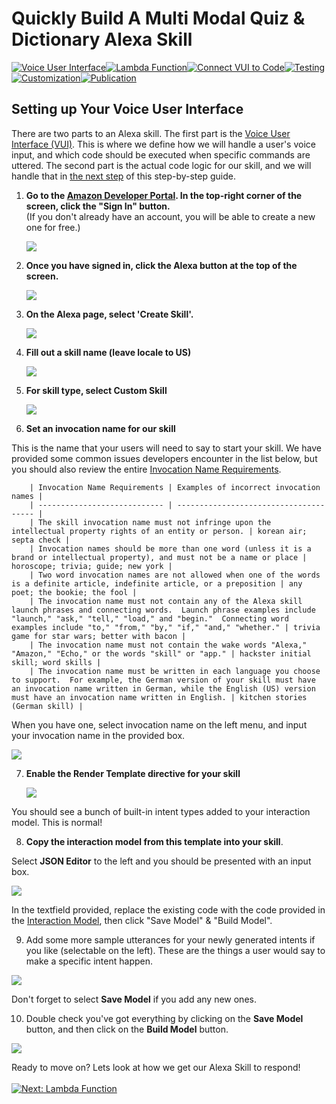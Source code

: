 # Quickly Build A Multi Modal Quiz & Dictionary Alexa Skill
[![Voice User Interface](https://m.media-amazon.com/images/G/01/mobile-apps/dex/alexa/alexa-skills-kit/tutorials/navigation/1-on._TTH_.png)](./1-voice-user-interface.md)[![Lambda Function](https://m.media-amazon.com/images/G/01/mobile-apps/dex/alexa/alexa-skills-kit/tutorials/navigation/2-off._TTH_.png)](./2-lambda-function.md)[![Connect VUI to Code](https://m.media-amazon.com/images/G/01/mobile-apps/dex/alexa/alexa-skills-kit/tutorials/navigation/3-off._TTH_.png)](./3-connect-vui-to-code.md)[![Testing](https://m.media-amazon.com/images/G/01/mobile-apps/dex/alexa/alexa-skills-kit/tutorials/navigation/4-off._TTH_.png)](./4-testing.md)[![Customization](https://m.media-amazon.com/images/G/01/mobile-apps/dex/alexa/alexa-skills-kit/tutorials/navigation/5-off._TTH_.png)](./5-customization.md)[![Publication](https://m.media-amazon.com/images/G/01/mobile-apps/dex/alexa/alexa-skills-kit/tutorials/navigation/6-off._TTH_.png)](./6-publication.md)

## Setting up Your Voice User Interface

There are two parts to an Alexa skill.  The first part is the [Voice User Interface (VUI)](https://developer.amazon.com/alexa-skills-kit/vui). This is where we define how we will handle a user's voice input, and which code should be executed when specific commands are uttered.  The second part is the actual code logic for our skill, and we will handle that in [the next step](///////////////////////) of this step-by-step guide.

1.  **Go to the [Amazon Developer Portal](http://developer.amazon.com).  In the top-right corner of the screen, click the "Sign In" button.** </br>(If you don't already have an account, you will be able to create a new one for free.)

    <a href="http://developer.amazon.com" target="_new"><img src="https://m.media-amazon.com/images/G/01/mobile-apps/dex/alexa/alexa-skills-kit/tutorials/general/1-1-developer-portal._TTH_.png" /></a>

2.  **Once you have signed in, click the Alexa button at the top of the screen.**

    <a href="https://developer.amazon.com/edw/home.html#/" target="_new"><img src="https://m.media-amazon.com/images/G/01/mobile-apps/dex/alexa/alexa-skills-kit/tutorials/general/1-2-alexa-button._TTH_.png" /></a>

3.  **On the Alexa page, select 'Create Skill'.**

    <a href="https://developer.amazon.com/edw/home.html#/skills/list" target="_new"><img src="https://s3.eu-west-2.amazonaws.com/jgsound/cookbookimages/create_skill.PNG" /></a>

4.  **Fill out a skill name (leave locale to US)**  

    <img src="https://s3.eu-west-2.amazonaws.com/jgsound/cookbookimages/skill_name.PNG" />
   
5.  **For skill type, select Custom Skill**

    <img src="https://s3.eu-west-2.amazonaws.com/jgsound/cookbookimages/custom_skill.PNG" />

6.  **Set an invocation name for our skill**

This is the name that your users will need to say to start your skill.  We have provided some common issues developers encounter in the list below, but you should also review the entire [Invocation Name Requirements](https://developer.amazon.com/public/solutions/alexa/alexa-skills-kit/docs/choosing-the-invocation-name-for-an-alexa-skill).

        | Invocation Name Requirements | Examples of incorrect invocation names |
        | ---------------------------- | -------------------------------------- |
        | The skill invocation name must not infringe upon the intellectual property rights of an entity or person. | korean air; septa check |
        | Invocation names should be more than one word (unless it is a brand or intellectual property), and must not be a name or place | horoscope; trivia; guide; new york |
        | Two word invocation names are not allowed when one of the words is a definite article, indefinite article, or a preposition | any poet; the bookie; the fool |
        | The invocation name must not contain any of the Alexa skill launch phrases and connecting words.  Launch phrase examples include "launch," "ask," "tell," "load," and "begin."  Connecting word examples include "to," "from," "by," "if," "and," "whether." | trivia game for star wars; better with bacon |
        | The invocation name must not contain the wake words "Alexa," "Amazon," "Echo," or the words "skill" or "app." | hackster initial skill; word skills |
        | The invocation name must be written in each language you choose to support.  For example, the German version of your skill must have an invocation name written in German, while the English (US) version must have an invocation name written in English. | kitchen stories (German skill) |
        
When you have one, select invocation name on the left menu, and input your invocation name in the provided box.

<img src="https://s3.eu-west-2.amazonaws.com/jgsound/cookbookimages/invoca.PNG" />

7.  **Enable the Render Template directive for your skill**

    <img src="https://s3.eu-west-2.amazonaws.com/jgsound/cookbookimages/displayin.png" />

You should see a bunch of built-in intent types added to your interaction model. This is normal!

8.  **Copy the interaction model from this template into your skill**.

Select **JSON Editor** to the left and you should be presented with an input box.

<img src="https://s3.eu-west-2.amazonaws.com/jgsound/cookbookimages/jsonE.PNG" />

In the textfield provided, replace the existing code with the code provided in the [Interaction Model](../models), then click "Save Model" & "Build Model".  

9. Add some more sample utterances for your newly generated intents if you like (selectable on the left).  These are the things a user would say to make a specific intent happen. 

<img src="https://s3.eu-west-2.amazonaws.com/jgsound/cookbookimages/utterances.PNG" />

Don't forget to select **Save Model** if you add any new ones.

10. Double check you've got everything by clicking on the **Save Model** button, and then click on the **Build Model** button.

<img src="https://s3.eu-west-2.amazonaws.com/jgsound/cookbookimages/build_save.PNG" />
   
Ready to move on? Lets look at how we get our Alexa Skill to respond!
<br/><br/>
[![Next: Lambda Function](https://m.media-amazon.com/images/G/01/mobile-apps/dex/alexa/alexa-skills-kit/tutorials/general/buttons/button_next_lambda_function._TTH_.png)](./2-lambda-function.md)

<img height="1" width="1" src="https://www.facebook.com/tr?id=1847448698846169&ev=PageView&noscript=1"/>
